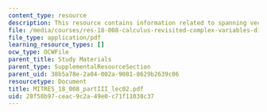 ```yaml
---
content_type: resource
description: This resource contains information related to spanning vectors.
file: /media/courses/res-18-008-calculus-revisited-complex-variables-differential-equations-and-linear-algebra-fall-2011/28f58b97ceac9c2a49e0c71f11038c37_MITRES_18_008_partIII_lec02.pdf
file_type: application/pdf
learning_resource_types: []
ocw_type: OCWFile
parent_title: Study Materials
parent_type: SupplementalResourceSection
parent_uid: 38b5a78e-2a04-002a-9081-8629b2639c06
resourcetype: Document
title: MITRES_18_008_partIII_lec02.pdf
uid: 28f58b97-ceac-9c2a-49e0-c71f11038c37
---
```

